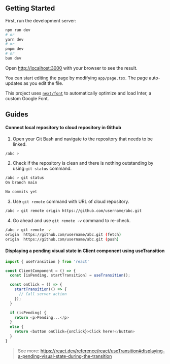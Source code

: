 ## Getting Started

First, run the development server:

```bash
npm run dev
# or
yarn dev
# or
pnpm dev
# or
bun dev
```

Open [http://localhost:3000](http://localhost:3000) with your browser to see the result.

You can start editing the page by modifying `app/page.tsx`. The page auto-updates as you edit the file.

This project uses [`next/font`](https://nextjs.org/docs/basic-features/font-optimization) to automatically optimize and load Inter, a custom Google Font.


## Guides

#### Connect local repository to cloud repository in Github

1. Open your Git Bash and navigate to the repository that needs to be linked.
```bash
/abc > 
```

2. Check if the repository is clean and there is nothing outstanding by using `git status` command.
```bash
/abc > git status
On branch main

No commits yet
```

3. Use `git remote` command with URL of cloud repository.
```bash
/abc > git remote origin https://github.com/username/abc.git
```

4. Go ahead and use `git remote -v` command to re-check.
```bash
/abc > git remote -v
origin  https://github.com/username/abc.git (fetch)
origin  https://github.com/username/abc.git (push)
```

#### Displaying a pending visual state in Client component using useTransition

```js
import { useTransition } from 'react'

const ClientComponent = () => {
  const [isPending, startTransition] = useTransition();

  const onClick = () => {
    startTransition(() => {
      // Call server action
    });
  }

  if (isPending) {
    return <p>Pending...</p>
  }
  else {
    return <button onClick={onClick}>Click here!</button>
  }
}
```

> See more: https://react.dev/reference/react/useTransition#displaying-a-pending-visual-state-during-the-transition





